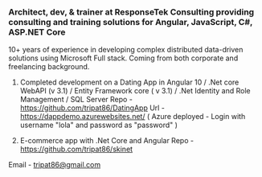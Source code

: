 ### Architect, dev, & trainer at ResponseTek Consulting providing consulting and training solutions for Angular, JavaScript, C#, ASP.NET Core

10+ years of experience in developing complex distributed data-driven solutions using Microsoft Full stack.
Coming from both corporate and freelancing background.

1) Completed development on a Dating App in Angular 10 / .Net core WebAPI (v 3.1) / Entity Framework core ( v 3.1) / .Net Identity and Role Management / SQL Server
Repo - https://github.com/tripat86/DatingApp
Url - https://dappdemo.azurewebsites.net/  ( Azure deployed - Login with username "lola" and password as "password" )

2) E-commerce app with .Net Core and Angular
Repo - https://github.com/tripat86/skinet

Email - tripat86@gmail.com

<!--
**tripat86/tripat86** is a ✨ _special_ ✨ repository because its `README.md` (this file) appears on your GitHub profile.

Here are some ideas to get you started:

- 🔭 I’m currently working on ...
- 🌱 I’m currently learning ...
- 👯 I’m looking to collaborate on ...
- 🤔 I’m looking for help with ...
- 💬 Ask me about ...
- 📫 How to reach me: ...
- 😄 Pronouns: ...
- ⚡ Fun fact: ...
-->
